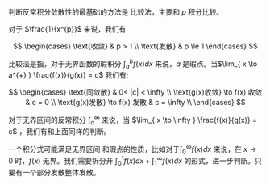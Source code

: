 判断反常积分敛散性的最基础的方法是 比较法，主要和 $p$ 积分比较。

对于 $\frac{1}{x^{p}}$ 来说，我们有 

$$
\begin{cases}
\text{收敛} & p > 1 \\
\text{发散}  & p \le 1
\end{cases}
$$

比较法是指，对于无界函数的瑕积分 $\int _{a}^{b}f(x) dx$  来说，$a$ 是瑕点。当$\lim_{ x \to a^{+} } \frac{f(x)}{g(x)} = c$ 我们有;

$$
\begin{cases}
 \text{同敛散}  &  0< |c| < \infty  \\
\text{g(x)收敛} \to f(x) 收敛 & c = 0  \\
\text{g(x)发散} \to f(x) 发散 & c = \infty  \\
\end{cases}
$$

对于无界区间的反常积分 $\int _{a}^{\infty}$ 来说，当 $\lim_{ x \to \infty } \frac{f(x)}{g(x)} = c$ ，我们有和上面同样的判断。

一个积分式可能满足无界区间 和瑕点的性质，比如对于$\int _{0}^{\infty}f(x)dx$ 来说，在 $x \to 0$ 时，$f(x)$ 无界。我们需要拆分开 $\int _{0}^{1}f(x)dx + \int _{1}^{\infty}f(x)dx$ 的形式，进一步判断。只要有一个部分发散整体发散。

